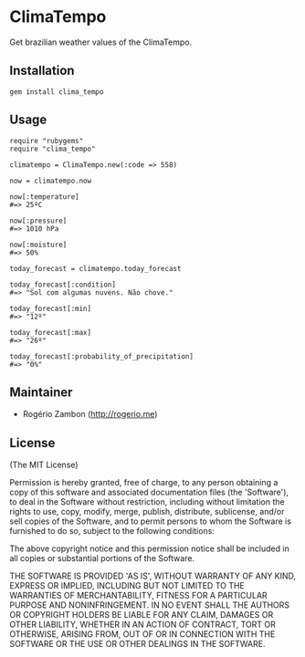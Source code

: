 # ClimaTempo

Get brazilian weather values of the ClimaTempo.

## Installation

~~~.ruby
gem install clima_tempo
~~~

## Usage

~~~.ruby
require "rubygems"
require "clima_tempo"

climatempo = ClimaTempo.new(:code => 558)

now = climatempo.now

now[:temperature]
#=> 25ºC

now[:pressure]
#=> 1010 hPa

now[:moisture]
#=> 50%

today_forecast = climatempo.today_forecast

today_forecast[:condition]
#=> "Sol com algumas nuvens. Não chove."

today_forecast[:min]
#=> "12º"

today_forecast[:max]
#=> "26º"

today_forecast[:probability_of_precipitation]
#=> "0%"
~~~

## Maintainer

* Rogério Zambon (http://rogerio.me)

## License

(The MIT License)

Permission is hereby granted, free of charge, to any person obtaining a copy of this software and associated documentation files (the 'Software'), to deal in the Software without restriction, including without limitation the rights to use, copy, modify, merge, publish, distribute, sublicense, and/or sell copies of the Software, and to permit persons to whom the Software is furnished to do so, subject to the following conditions:

The above copyright notice and this permission notice shall be included in all copies or substantial portions of the Software.

THE SOFTWARE IS PROVIDED 'AS IS', WITHOUT WARRANTY OF ANY KIND, EXPRESS OR IMPLIED, INCLUDING BUT NOT LIMITED TO THE WARRANTIES OF MERCHANTABILITY, FITNESS FOR A PARTICULAR PURPOSE AND NONINFRINGEMENT. IN NO EVENT SHALL THE AUTHORS OR COPYRIGHT HOLDERS BE LIABLE FOR ANY CLAIM, DAMAGES OR OTHER LIABILITY, WHETHER IN AN ACTION OF CONTRACT, TORT OR OTHERWISE, ARISING FROM, OUT OF OR IN CONNECTION WITH THE SOFTWARE OR THE USE OR OTHER DEALINGS IN THE SOFTWARE.
